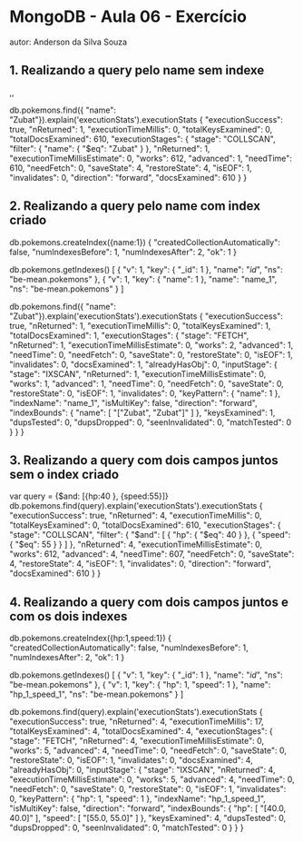 # MongoDB - Aula 06 - Exercício
autor: Anderson da Silva Souza 

## 1. Realizando a query pelo name sem indexe 

,,

db.pokemons.find({ "name": "Zubat"}).explain('executionStats').executionStats
{
  "executionSuccess": true,
  "nReturned": 1,
  "executionTimeMillis": 0,
  "totalKeysExamined": 0,
  "totalDocsExamined": 610,
  "executionStages": {
    "stage": "COLLSCAN",
    "filter": {
      "name": {
        "$eq": "Zubat"
      }
    },
    "nReturned": 1,
    "executionTimeMillisEstimate": 0,
    "works": 612,
    "advanced": 1,
    "needTime": 610,
    "needFetch": 0,
    "saveState": 4,
    "restoreState": 4,
    "isEOF": 1,
    "invalidates": 0,
    "direction": "forward",
    "docsExamined": 610
  }
}

## 2. Realizando a query pelo name com index criado

db.pokemons.createIndex({name:1})
{
  "createdCollectionAutomatically": false,
  "numIndexesBefore": 1,
  "numIndexesAfter": 2,
  "ok": 1
}

db.pokemons.getIndexes()
[
  {
    "v": 1,
    "key": {
      "_id": 1
    },
    "name": "_id_",
    "ns": "be-mean.pokemons"
  },
  {
    "v": 1,
    "key": {
      "name": 1
    },
    "name": "name_1",
    "ns": "be-mean.pokemons"
  }
]

db.pokemons.find({ "name": "Zubat"}).explain('executionStats').executionStats
{
  "executionSuccess": true,
  "nReturned": 1,
  "executionTimeMillis": 0,
  "totalKeysExamined": 1,
  "totalDocsExamined": 1,
  "executionStages": {
    "stage": "FETCH",
    "nReturned": 1,
    "executionTimeMillisEstimate": 0,
    "works": 2,
    "advanced": 1,
    "needTime": 0,
    "needFetch": 0,
    "saveState": 0,
    "restoreState": 0,
    "isEOF": 1,
    "invalidates": 0,
    "docsExamined": 1,
    "alreadyHasObj": 0,
    "inputStage": {
      "stage": "IXSCAN",
      "nReturned": 1,
      "executionTimeMillisEstimate": 0,
      "works": 1,
      "advanced": 1,
      "needTime": 0,
      "needFetch": 0,
      "saveState": 0,
      "restoreState": 0,
      "isEOF": 1,
      "invalidates": 0,
      "keyPattern": {
        "name": 1
      },
      "indexName": "name_1",
      "isMultiKey": false,
      "direction": "forward",
      "indexBounds": {
        "name": [
          "[\"Zubat\", \"Zubat\"]"
        ]
      },
      "keysExamined": 1,
      "dupsTested": 0,
      "dupsDropped": 0,
      "seenInvalidated": 0,
      "matchTested": 0
    }
  }
}


## 3. Realizando a query com dois campos juntos sem o index criado

var query = {$and: [{hp:40 }, {speed:55}]}
 db.pokemons.find(query).explain('executionStats').executionStats
{
  "executionSuccess": true,
  "nReturned": 4,
  "executionTimeMillis": 0,
  "totalKeysExamined": 0,
  "totalDocsExamined": 610,
  "executionStages": {
    "stage": "COLLSCAN",
    "filter": {
      "$and": [
        {
          "hp": {
            "$eq": 40
          }
        },
        {
          "speed": {
            "$eq": 55
          }
        }
      ]
    },
    "nReturned": 4,
    "executionTimeMillisEstimate": 0,
    "works": 612,
    "advanced": 4,
    "needTime": 607,
    "needFetch": 0,
    "saveState": 4,
    "restoreState": 4,
    "isEOF": 1,
    "invalidates": 0,
    "direction": "forward",
    "docsExamined": 610
  }
}

## 4. Realizando a query com dois campos juntos e com os dois indexes

db.pokemons.createIndex({hp:1,speed:1})
{
  "createdCollectionAutomatically": false,
  "numIndexesBefore": 1,
  "numIndexesAfter": 2,
  "ok": 1
}

db.pokemons.getIndexes()
[
  {
    "v": 1,
    "key": {
      "_id": 1
    },
    "name": "_id_",
    "ns": "be-mean.pokemons"
  },
  {
    "v": 1,
    "key": {
      "hp": 1,
      "speed": 1
    },
    "name": "hp_1_speed_1",
    "ns": "be-mean.pokemons"
  }
]

db.pokemons.find(query).explain('executionStats').executionStats
{
  "executionSuccess": true,
  "nReturned": 4,
  "executionTimeMillis": 17,
  "totalKeysExamined": 4,
  "totalDocsExamined": 4,
  "executionStages": {
    "stage": "FETCH",
    "nReturned": 4,
    "executionTimeMillisEstimate": 0,
    "works": 5,
    "advanced": 4,
    "needTime": 0,
    "needFetch": 0,
    "saveState": 0,
    "restoreState": 0,
    "isEOF": 1,
    "invalidates": 0,
    "docsExamined": 4,
    "alreadyHasObj": 0,
    "inputStage": {
      "stage": "IXSCAN",
      "nReturned": 4,
      "executionTimeMillisEstimate": 0,
      "works": 5,
      "advanced": 4,
      "needTime": 0,
      "needFetch": 0,
      "saveState": 0,
      "restoreState": 0,
      "isEOF": 1,
      "invalidates": 0,
      "keyPattern": {
        "hp": 1,
        "speed": 1
      },
      "indexName": "hp_1_speed_1",
      "isMultiKey": false,
      "direction": "forward",
      "indexBounds": {
        "hp": [
          "[40.0, 40.0]"
        ],
        "speed": [
          "[55.0, 55.0]"
        ]
      },
      "keysExamined": 4,
      "dupsTested": 0,
      "dupsDropped": 0,
      "seenInvalidated": 0,
      "matchTested": 0
    }
  }
}
